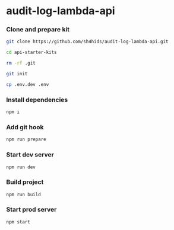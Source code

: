 # audit-log-lambda-api

### Clone and prepare kit

```bash
git clone https://github.com/sh4hids/audit-log-lambda-api.git
```

```bash
cd api-starter-kits
```

```bash
rm -rf .git
```

```bash
git init
```

```bash
cp .env.dev .env
```

### Install dependencies

```bash
npm i
```

### Add git hook

```bash
npm run prepare
```

### Start dev server

```bash
npm run dev
```

### Build project

```bash
npm run build
```

### Start prod server

```bash
npm start
```
